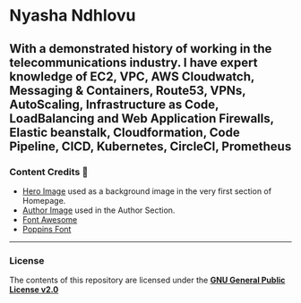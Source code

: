 # Nyasha Ndhlovu
With a demonstrated history of working in the **telecommunications** industry. I have expert knowledge of EC2, VPC, AWS Cloudwatch, Messaging & Containers, Route53, VPNs, AutoScaling, Infrastructure as Code, LoadBalancing and Web Application Firewalls, Elastic beanstalk, Cloudformation, Code Pipeline, CICD, Kubernetes, CircleCI, Prometheus
---

### Content Credits :green_heart:
* [Hero Image](https://images.unsplash.com/photo-1563656157432-67560011e209?ixlib=rb-1.2.1&ixid=MnwxMjA3fDB8MHxwaG90by1wYWdlfHx8fGVufDB8fHx8&auto=format&fit=crop&w=1632&q=80) used as a background image in the very first section of Homepage.
* [Author Image](https://nyashandhlovu.co.za/wp-content/uploads/2022/08/pp.jpg) used in the Author Section.
* [Font Awesome](https://fontawesome.com/)
* [Poppins Font](https://fonts.google.com/specimen/Poppins)

---

### License
The contents of this repository are licensed under the [**GNU General Public License v2.0**](https://github.com/thedevslot/WhatATheme/blob/master/LICENSE)
